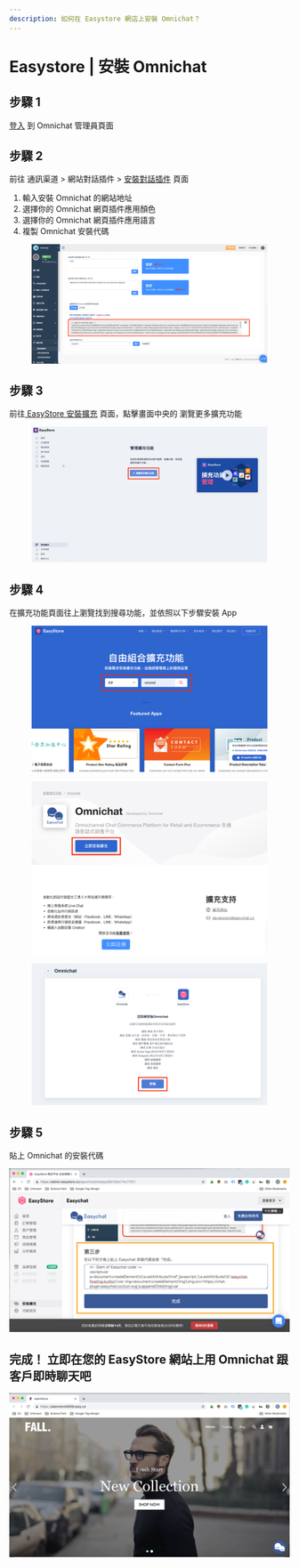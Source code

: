 ```yaml
---
description: 如何在 Easystore 網店上安裝 Omnichat？
---
```


# Easystore | 安裝 Omnichat

## 步驟 1

[登入](https://app.easychat.co/) 到 Omnichat 管理員頁面

## 步驟 2

前往 通訊渠道  >  網站對話插件  >  [安裝對話插件](https://app.easychat.co/install.html)   頁面

1. 輸入安裝 Omnichat 的網站地址
2. 選擇你的 Omnichat 網頁插件應用顏色
3. 選擇你的 Omnichat 網頁插件應用語言
4. 複製 Omnichat 安裝代碼

<figure><img src="../../../../.gitbook/assets/截圖 2022-12-21 下午6.30.34 (1).png" alt=""><figcaption></figcaption></figure>

## 步驟 3

前往[ EasyStore 安裝擴充](https://admin.easystore.co/apps) 頁面，點擊畫面中央的 瀏覽更多擴充功能

<figure><img src="../../../../.gitbook/assets/截圖 2022-12-19 下午6.09.01.png" alt=""><figcaption></figcaption></figure>

## 步驟 4

在擴充功能頁面往上瀏覽找到搜尋功能，並依照以下步驟安裝 App&#x20;

<figure><img src="../../../../.gitbook/assets/截圖 2022-12-19 下午6.18.19.png" alt=""><figcaption></figcaption></figure>

<figure><img src="../../../../.gitbook/assets/截圖 2022-12-19 下午6.12.21.png" alt=""><figcaption></figcaption></figure>

<figure><img src="../../../../.gitbook/assets/截圖 2022-12-19 下午6.13.02.png" alt=""><figcaption></figcaption></figure>

## 步驟 5

貼上 Omnichat 的安裝代碼

![](<../../../../.gitbook/assets/5 (10).png>)

## **完成！ 立即在您的 EasyStore 網站上用** Omnichat **跟客戶即時聊天吧**

![](<../../../../.gitbook/assets/6 (5).png>)

